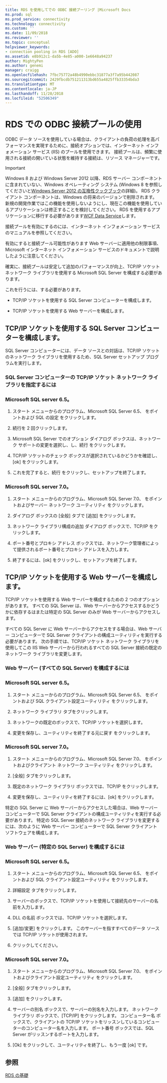 ```yaml
---
title: RDS を使用してでの ODBC 接続プーリング |Microsoft Docs
ms.prod: sql
ms.prod_service: connectivity
ms.technology: connectivity
ms.custom: ''
ms.date: 11/09/2018
ms.reviewer: ''
ms.topic: conceptual
helpviewer_keywords:
- connection pooling in RDS [ADO]
ms.assetid: e8b912c1-da5b-4e85-a000-1e6648a94237
author: MightyPen
ms.author: genemi
manager: craigg
ms.openlocfilehash: 7fbc75772a48b4990ebbc31877a3f7a95b442087
ms.sourcegitcommit: 2429fbcdb751211313bd655a4825ffb33354bda3
ms.translationtype: MT
ms.contentlocale: ja-JP
ms.lasthandoff: 11/28/2018
ms.locfileid: "52506349"
---
```

# <a name="using-rds-with-odbc-connection-pooling"></a>RDS での ODBC 接続プールの使用
ODBC データ ソースを使用している場合は、クライアントの負荷の処理を高パフォーマンスを実現するために、接続オプションでは、インターネット インフォメーション サービス (IIS) のプールを使用できます。 接続プールは、頻繁に使用される接続の開いている状態を維持する接続は、リソース マネージャーです。  
  
> [!IMPORTANT]
>  Windows 8 および Windows Server 2012 以降、RDS サーバー コンポーネントに含まれていない、Windows オペレーティング システム (Windows 8 を参照してくださいと[Windows Server 2012 の互換性クックブック](https://www.microsoft.com/download/details.aspx?id=27416)の詳細)。 RDS クライアント コンポーネントは、Windows の将来のバージョンで削除されます。 新規の開発作業ではこの機能を使用しないようにし、現在この機能を使用しているアプリケーションは修正することを検討してください。 RDS を使用するアプリケーションに移行する必要があります[WCF Data Service](https://go.microsoft.com/fwlink/?LinkId=199565)します。  
  
 接続プールを有効にするのには、インターネット インフォメーション サービスのマニュアルを参照してください。  
  
 有効にすると接続プール可能性があります Web サーバーに適用他の制限事項、Microsoft インターネット インフォメーション サービスのドキュメントで説明したように注意してください。  
  
 確実に、接続プールは安定して追加のパフォーマンスが向上、TCP/IP ソケット ネットワーク ライブラリを使用する Microsoft SQL Server を構成する必要があります。  
  
 これを行うには、する必要があります。  
  
-   TCP/IP ソケットを使用する SQL Server コンピューターを構成します。  
  
-   TCP/IP ソケットを使用する Web サーバーを構成します。  
  
## <a name="configuring-the-sql-server-computer-to-use-tcpip-sockets"></a>TCP/IP ソケットを使用する SQL Server コンピューターを構成します。  
 SQL Server コンピューターには、データ ソースとの対話は、TCP/IP ソケットのネットワーク ライブラリを使用するため、SQL Server セットアップ プログラムを実行します。  
  
### <a name="to-specify-the-tcpip-socket-network-library-on-the-sql-server-computer"></a>SQL Server コンピューターの TCP/IP ソケット ネットワーク ライブラリを指定するには  
  
### <a name="in-microsoft-sql-server-65"></a>Microsoft SQL server 6.5。  
  
1.  スタート メニューからのプログラム、Microsoft SQL Server 6.5、 をポイントおよび SQL の設定 をクリックします。  
  
2.  続行を 2 回クリックします。  
  
3.  Microsoft SQL Server でのオプション ダイアログ ボックスは、ネットワーク サポートの変更を選択し、し、続行 をクリックします。  
  
4.  TCP/IP ソケットのチェック ボックスが選択されているかどうかを確認し、[ok] をクリックします。  
  
5.  これを完了すると、続行 をクリックし、セットアップを終了します。  
  
### <a name="in-microsoft-sql-server-70"></a>Microsoft SQL server 7.0。  
  
1.  スタート メニューからのプログラム、Microsoft SQL Server 7.0、 をポイントおよびサーバー ネットワーク ユーティリティ をクリックします。  
  
2.  ダイアログ ボックスの [全般] タブで [追加] をクリックします。  
  
3.  ネットワーク ライブラリ構成の追加 ダイアログ ボックスで、TCP/IP をクリックします。  
  
4.  ポート番号とプロキシ アドレス ボックスでは、ネットワーク管理者によって提供されるポート番号とプロキシ アドレスを入力します。  
  
5.  終了するには、[ok] をクリックし、セットアップを終了します。  
  
## <a name="configuring-the-web-server-to-use-tcpip-sockets"></a>TCP/IP ソケットを使用する Web サーバーを構成します。  
 TCP/IP ソケットを使用する Web サーバーを構成するための 2 つのオプションがあります。 すべての SQL Server は、Web サーバーからアクセスするかどうかに依存するはまたは特定の SQL Server のみが Web サーバーからアクセスします。  
  
 すべての SQL Server に Web サーバーからアクセスをする場合は、Web サーバー コンピューターで SQL Server クライアントの構成ユーティリティを実行する必要があります。 次の手順では、TCP/IP ソケット ネットワーク ライブラリを使用してこの IIS Web サーバーから行われるすべての SQL Server 接続の既定のネットワーク ライブラリを変更します。  
  
### <a name="to-configure-the-web-server-all-sql-servers"></a>Web サーバー (すべての SQL Server) を構成するには  
  
### <a name="for-microsoft-sql-server-65"></a>Microsoft SQL server 6.5。  
  
1.  スタート メニューからのプログラム、Microsoft SQL Server 6.5、 をポイントおよび SQL クライアント設定ユーティリティ をクリックします。  
  
2.  ネットワーク ライブラリ タブをクリックします。  
  
3.  ネットワークの既定のボックスで、TCP/IP ソケットを選択します。  
  
4.  変更を保存し、ユーティリティを終了する元に戻す をクリックします。  
  
### <a name="for-microsoft-sql-server-70"></a>Microsoft SQL server 7.0。  
  
1.  スタート メニューからのプログラム、Microsoft SQL Server 7.0、 をポイントおよびクライアント ネットワーク ユーティリティ をクリックします。  
  
2.  [全般] タブをクリックします。  
  
3.  既定のネットワーク ライブラリ ボックスでは、TCP/IP をクリックします。  
  
4.  変更を保存し、ユーティリティを終了するには、[ok] をクリックします。  
  
 特定の SQL Server に Web サーバーからアクセスした場合は、Web サーバー コンピューターで SQL Server クライアントの構成ユーティリティを実行する必要があります。 特定の SQL Server 接続のネットワーク ライブラリを変更するには、次のように Web サーバー コンピューターで SQL Server クライアント ソフトウェアを構成します。  
  
### <a name="to-configure-the-web-server-a-specific-sql-server"></a>Web サーバー (特定の SQL Server) を構成するには  
  
### <a name="for-microsoft-sql-server-65"></a>Microsoft SQL server 6.5。  
  
1.  スタート メニューからのプログラム、Microsoft SQL Server 6.5、 をポイントおよび SQL クライアント設定ユーティリティ をクリックします。  
  
2.  詳細設定 タブをクリックします。  
  
3.  サーバーのボックスで、TCP/IP ソケットを使用して接続先のサーバーの名前を入力します。  
  
4.  DLL の名前 ボックスでは、TCP/IP ソケットを選択します。  
  
5.  [追加/変更] をクリックします。 このサーバーを指すすべてのデータ ソースでは TCP/IP ソケットが使用されます。  
  
6.  クリックしてください。  
  
### <a name="for-microsoft-sql-server-70"></a>Microsoft SQL server 7.0。  
  
1.  スタート メニューからのプログラム、Microsoft SQL Server 7.0、 をポイントおよびクライアント設定ユーティリティ をクリックします。  
  
2.  [全般] タブをクリックします。  
  
3.  [追加] をクリックします。  
  
4.  サーバーの別名 ボックスで、サーバーの別名を入力します。 ネットワーク ライブラリ ボックスで、[TCP/IP] をクリックします。 コンピューター名 ボックスで、クライアントの TCP/IP ソケットをリッスンしているコンピューターのコンピューター名を入力します。 ポート番号 ボックスでは、SQL Server がリッスンするポートを入力します。  
  
5.  [Ok] をクリックして、ユーティリティを終了し、もう一度 [ok] です。  
  
## <a name="see-also"></a>参照  
 [RDS の基礎](../../../ado/guide/remote-data-service/rds-fundamentals.md)






















